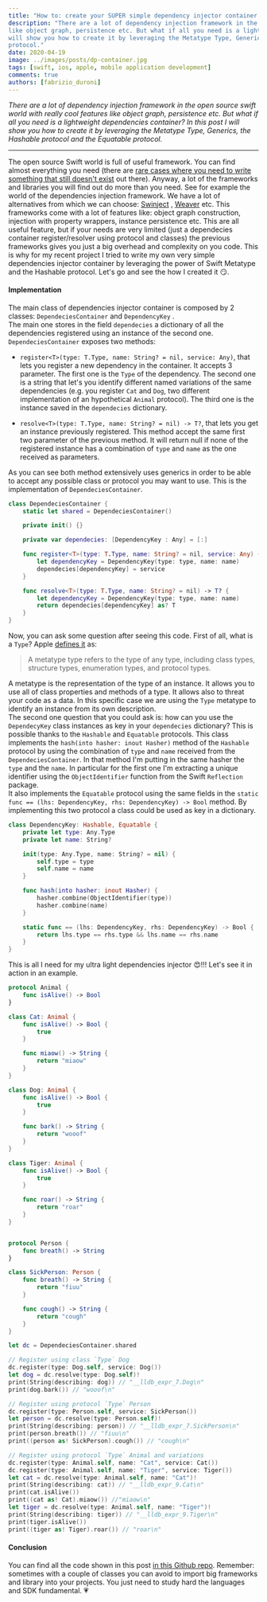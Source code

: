 ```yaml
---
title: "How to: create your SUPER simple dependency injector container in Swift"
description: "There are a lot of dependency injection framework in the open source swift world with really cool features
like object graph, persistence etc. But what if all you need is a lightweight dependencies container? In this post I
will show you how to create it by leveraging the Metatype Type, Generics, the Hashable protocol and the Equatable
protocol."
date: 2020-04-19
image: ../images/posts/dp-container.jpg
tags: [swift, ios, apple, mobile application development]
comments: true
authors: [fabrizio_duroni]
---
```


*There are a lot of dependency injection framework in the open source swift world with really cool features like object
graph, persistence etc. But what if all you need is a lightweight dependencies container? In this post I will show you
how to create it by leveraging the Metatype Type, Generics, the Hashable protocol and the Equatable protocol.*

---

The open source Swift world is full of useful framework. You can find almost everything you need (there
are [rare cases where you need to write something that still doesn't exist](https://www.fabrizioduroni.it/2018/05/07/born-id3tageditor-mp3id3tagger/ "id3 tag editor")
out there). Anyway, a lot of the frameworks and libraries you will find out do more than you need. See for example the
world of the dependencies injection framework. We have a lot of alternatives from which we can
choose: [Swinject](https://github.com/Swinject/Swinject "dependencies injection swift Swinject")
, [Weaver](https://github.com/scribd/Weaver "dependecies injection swift Weaver") etc. This frameworks come with a lot
of features like: object graph construction, injection with property wrappers, instance persistence etc. This are all
useful feature, but if your needs are very limited (just a dependecies container register/resolver using protocol and
classes) the previous frameworks gives you just a big overhead and complexity on you code. This is why for my recent
project I tried to write my own very simple dependencies injector container by leveraging the power of Swift Metatype
and the Hashable protocol. Let's go and see the how I created it :smirk:.

#### Implementation

The main class of dependencies injector container is composed by 2 classes: `DependeciesContainer` and `DependencyKey`
.  
The main one stores in the field `dependecies` a dictionary of all the dependencies registered using an instance of the
second one. `DependeciesContainer` exposes two methods:

* `register<T>(type: T.Type, name: String? = nil, service: Any)`, that lets you register a new dependency in the
  container. It accepts 3 parameter. The first one is the `Type` of the dependency. The second one is a string that
  let's you identify different named variations of the same dependencies (e.g. you register `Cat` and `Dog`, two
  different implementation of an hypothetical `Animal` protocol). The third one is the instance saved in
  the `dependecies` dictionary.

* `resolve<T>(type: T.Type, name: String? = nil) -> T?`, that lets you get an instance previously registered. This
  method accept the same first two parameter of the previous method. It will return null if none of the registered
  instance has a combination of `type` and `name` as the one received as parameters.

As you can see both method extensively uses generics in order to be able to accept any possible class or protocol you
may want to use. This is the implementation of `DependeciesContainer`.

```swift
class DependeciesContainer {
    static let shared = DependeciesContainer()

    private init() {}

    private var dependecies: [DependencyKey : Any] = [:]

    func register<T>(type: T.Type, name: String? = nil, service: Any) {
        let dependencyKey = DependencyKey(type: type, name: name)
        dependecies[dependencyKey] = service
    }

    func resolve<T>(type: T.Type, name: String? = nil) -> T? {
        let dependencyKey = DependencyKey(type: type, name: name)
        return dependecies[dependencyKey] as? T
    }
}
```

Now, you can ask some question after seeing this code. First of all, what is a `Type`?
Apple [defines it](https://docs.swift.org/swift-book/ReferenceManual/Types.html#grammar_metatype-type "swift metatype")
as:

> A metatype type refers to the type of any type, including class types, structure types, enumeration types, and protocol types.

A metatype is the representation of the type of an instance. It allows you to use all of class properties and methods of
a type. It allows also to threat your code as a data. In this specific case we are using the `Type` metatype to identify
an instance from its own description.  
The second one question that you could ask is: how can you use the `DependecyKey` class instances as key in
your `dependecies` dictionary? This is possible thanks to the `Hashable` and `Equatable` protocols. This class
implements the `hash(into hasher: inout Hasher)` method of the `Hashable` protocol by using the combination of `type`
and `name` received from the `DependeciesContainer`. In that method I'm putting in the same hasher the `type` and
the `name`. In particular for the first one I'm extracting a unique identifier using the `ObjectIdentifier` function
from the Swift `Reflection` package.  
It also implements the `Equatable` protocol using the same fields in
the `static func == (lhs: DependencyKey, rhs: DependencyKey) -> Bool` method. By implementing this two protocol a class
could be used as key in a dictionary.

```swift
class DependencyKey: Hashable, Equatable {
    private let type: Any.Type
    private let name: String?

    init(type: Any.Type, name: String? = nil) {
        self.type = type
        self.name = name
    }

    func hash(into hasher: inout Hasher) {
        hasher.combine(ObjectIdentifier(type))
        hasher.combine(name)
    }

    static func == (lhs: DependencyKey, rhs: DependencyKey) -> Bool {
        return lhs.type == rhs.type && lhs.name == rhs.name
    }
}
```

This is all I need for my ultra light dependencies injector :heart_eyes:!!! Let's see it in action in an example.

```swift
protocol Animal {
    func isAlive() -> Bool
}

class Cat: Animal {
    func isAlive() -> Bool {
        true
    }

    func miaow() -> String {
        return "miaow"
    }
}

class Dog: Animal {
    func isAlive() -> Bool {
        true
    }

    func bark() -> String {
        return "wooof"
    }
}

class Tiger: Animal {
    func isAlive() -> Bool {
        true
    }

    func roar() -> String {
        return "roar"
    }
}


protocol Person {
    func breath() -> String
}

class SickPerson: Person {
    func breath() -> String {
        return "fiuu"
    }

    func cough() -> String {
        return "cough"
    }
}

let dc = DependeciesContainer.shared

// Register using class `Type` Dog
dc.register(type: Dog.self, service: Dog())
let dog = dc.resolve(type: Dog.self)!
print(String(describing: dog)) // "__lldb_expr_7.Dog\n"
print(dog.bark()) // "wooof\n"

// Register using protocol `Type` Person
dc.register(type: Person.self, service: SickPerson())
let person = dc.resolve(type: Person.self)!
print(String(describing: person)) // "__lldb_expr_7.SickPerson\n"
print(person.breath()) // "fiuu\n"
print((person as! SickPerson).cough()) // "cough\n"

// Register using protocol `Type` Animal and variations
dc.register(type: Animal.self, name: "Cat", service: Cat())
dc.register(type: Animal.self, name: "Tiger", service: Tiger())
let cat = dc.resolve(type: Animal.self, name: "Cat")!
print(String(describing: cat)) // "__lldb_expr_9.Cat\n"
print(cat.isAlive())
print((cat as! Cat).miaow()) //"miaow\n"
let tiger = dc.resolve(type: Animal.self, name: "Tiger")!
print(String(describing: tiger)) // "__lldb_expr_9.Tiger\n"
print(tiger.isAlive())
print((tiger as! Tiger).roar()) // "roar\n"
```

#### Conclusion

You can find all the code shown in this
post [in this Github repo](https://github.com/chicio/dependencies-injection-swift-example "custom tab bar swiftui").
Remember: sometimes with a couple of classes you can avoid to import big frameworks and library into your projects. You
just need to study hard the languages and SDK fundamental. :heartpulse:
